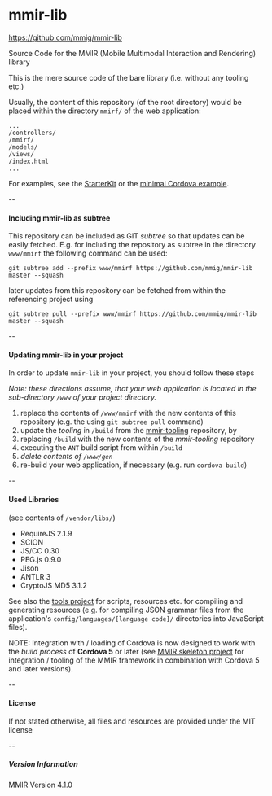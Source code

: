 mmir-lib
========

https://github.com/mmig/mmir-lib


Source Code for the MMIR (Mobile Multimodal Interaction and Rendering) library

This is the mere source code of the bare library (i.e. without any tooling etc.)

Usually, the content of this repository (of the root directory)
would be placed within the directory `mmirf/` of the web application:

    ...
    /controllers/
    /mmirf/
    /models/
    /views/
    /index.html
    ...

For examples, see the [StarterKit][1] or the [minimal Cordova example][2].

--
#### Including mmir-lib as subtree

This repository can be included as GIT _subtree_ so that updates can be easily fetched.
E.g. for including the repository as subtree in the directory `www/mmirf` the
following command can be used:

    git subtree add --prefix www/mmirf https://github.com/mmig/mmir-lib master --squash

later updates from this repository can be fetched from within the referencing project using

    git subtree pull --prefix www/mmirf https://github.com/mmig/mmir-lib master --squash

--
#### Updating mmir-lib in your project

In order to update `mmir-lib` in your project, you should follow these steps

_Note: these directions assume, that your web application is located in the
       sub-directory `/www` of your project directory._  

 1. replace the contents of `/www/mmirf` with the new contents of this repository
    (e.g. the using `git subtree pull` command)
 1. update the _tooling_ in `/build` from the [mmir-tooling][3] repository, by
   1. replacing `/build` with the new contents of the _mmir-tooling_ repository
   1. executing the `ANT` build script from within `/build`
 1. _delete contents of `/www/gen`_
 1. re-build your web application, if necessary (e.g. run `cordova build`)

--
#### Used Libraries

(see contents of `/vendor/libs/`)

 * RequireJS 2.1.9
 * SCION
 * JS/CC 0.30
 * PEG.js 0.9.0
 * Jison
 * ANTLR 3
 * CryptoJS MD5 3.1.2



See also the [tools project][3] for scripts, resources etc. for compiling and generating resources
(e.g. for compiling JSON grammar files from the application's `config/languages/[language code]/`
directories into JavaScript files).

NOTE: Integration with / loading of Cordova is now designed to work with the _build process_
      of **Cordova 5** or later (see [MMIR skeleton project][2] for integration / tooling of the MMIR framework
      in combination with Cordova 5 and later versions).

--
#### License

If not stated otherwise, all files and resources are provided under the MIT license


--
##### Version Information

 MMIR Version 4.1.0


[1]: https://github.com/mmig/mmir-starter-kit
[2]: https://github.com/mmig/mmir-cordova
[3]: https://github.com/mmig/mmir-tooling
